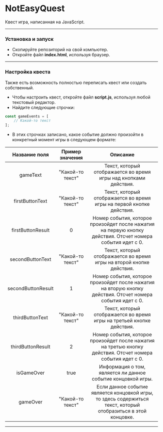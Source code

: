 # NotEasyQuest
Квест игра, написанная на JavaScript.
___
### Установка и запуск
- Скопируйте репозиторий на свой компьютер.
- Откройте файл **index.html**, используя браузер.
___
### Настройка квеста
Также есть возможность полностью переписать квест или создать собственный.
- Чтобы настроить квест, откройте файл **script.js**, используя любой текстовый редактор.
- Найдите следующие строчки:
```js
const gameEvents = [
    // Какой-то текст
];
```
- В этих строчках записано, какое событие должно произойти в конкретный момент игры в следующем формате:

|    Название поля   |  Пример значения |                                                               Описание                                         |
|:------------------:|:----------------:|:--------------------------------------------------------------------------------------------------------------:|
|      gameText      | "Какой-то текст" |                        Текст, который отображается во время игры над кнопками действия.                        |
|   firstButtonText  | "Какой-то текст" |                      Текст, который отображается во время игры на первой кнопке действия.                      |
|  firstButtonResult |         0        | Номер события, которое произойдет после нажатия на первую кнопку действия. Отсчет номера события идет с 0.     |
|  secondButtonText  | "Какой-то текст" |                  Текст, который отображается во время игры на второй кнопке действия.                          |
| secondButtonResult |         1        |  Номер события, которое произойдет после нажатия на вторую кнопку действия. Отсчет номера события идет с 0.    |
|   thirdButtonText  | "Какой-то текст" |                  Текст, который отображается во время игры на третьей кнопке действия.                         |
|  thirdButtonResult |         2        |   Номер события, которое произойдет после нажатия на третью кнопку действия. Отсчет номера события идет с 0.   |
|     isGameOver     |       true       |                        Информация о том, является ли данное событие концовкой игры.                            |
|      gameOver      | "Какой-то текст" | Если данное событие является концовкой игры, то здесь содержиться текст, который отобразиться в этой концовке. |
___
